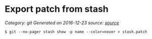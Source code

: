 # Export patch from stash
 
_Category: git_
_Generated on 2016-12-23_
_source: [source]_

`$ git --no-pager stash show -p name --color=never > stash.patch`

[source]: http://stackoverflow.com/a/29637857/715002